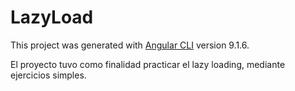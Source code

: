 # LazyLoad

This project was generated with [Angular CLI](https://github.com/angular/angular-cli) version 9.1.6.

El proyecto tuvo como finalidad practicar el lazy loading, mediante ejercicios simples.
